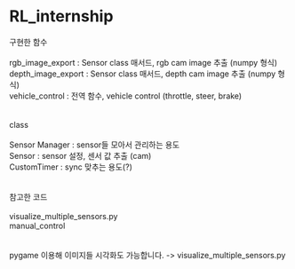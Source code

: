 # RL_internship


구현한 함수<br/><br/>
rgb_image_export : Sensor class 매서드, rgb cam image 추출 (numpy 형식)<br/>
depth_image_export : Sensor class 매서드, depth cam image 추출 (numpy 형식)<br/>
vehicle_control : 전역 함수, vehicle control (throttle, steer, brake)<br/>
<br/><br/>
class<br/><br/>
Sensor Manager : sensor들 모아서 관리하는 용도<br/>
Sensor : sensor 설정, 센서 값 추출 (cam)<br/>
CustomTimer : sync 맞추는 용도(?)<br/>
<br/><br/>
참고한 코드<br/><br/>
visualize_multiple_sensors.py<br/>
manual_control<br/>
<br/><br/>
pygame 이용해 이미지들 시각화도 가능합니다. -> visualize_multiple_sensors.py
